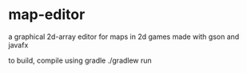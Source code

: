 # map-editor

a graphical 2d-array editor for maps in 2d games
made with gson and javafx

to build, compile using gradle
./gradlew run

